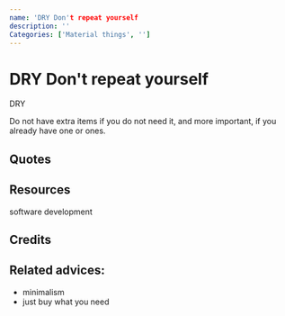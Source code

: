 ```yaml
---
name: 'DRY Don't repeat yourself
description: ''
Categories: ['Material things', '']
---
```

# DRY Don't repeat yourself

DRY



Do not have extra items if you do not need it, and more important, if you already have one or ones.


## Quotes

## Resources

software development

## Credits

## Related advices:

- minimalism
- just buy what you need

